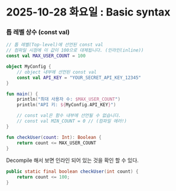 # 2025-10-28 화요일 : Basic syntax

### 톱 레벨 상수 (const val)

```kotlin
// 톱 레벨(Top-level)에 선언된 const val
// 컴파일 시점에 이 값이 100으로 대체됩니다. (인라인(inline))
const val MAX_USER_COUNT = 100

object MyConfig {
    // object 내부에 선언된 const val
    const val API_KEY = "YOUR_SECRET_API_KEY_12345"
}

fun main() {
    println("최대 사용자 수: $MAX_USER_COUNT")
    println("API 키: ${MyConfig.API_KEY}")

    // const val은 함수 내부에 선언될 수 없습니다.
    // const val MIN_COUNT = 0 // (컴파일 에러!)
}

fun checkUser(count: Int): Boolean {
    return count <= MAX_USER_COUNT
}

```

Decompile 해서 보면 인라인 되어 있는 것을 확인 할 수 있다.

```java
public static final boolean checkUser(int count) {
    return count <= 100;
}
```

